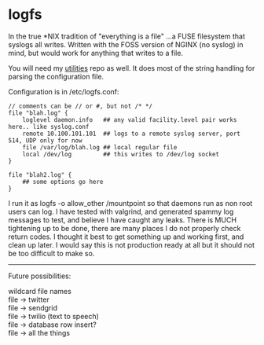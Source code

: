 logfs
=====

In the true \*NIX tradition of "everything is a file" ...a FUSE filesystem that syslogs all writes. Written with the FOSS version of NGINX (no syslog) in mind, but would work for anything that writes to a file. 

You will need my [utilities](https://github.com/ericrobbins/utilities) repo as well. It does most of the string handling for parsing the configuration file.

Configuration is in /etc/logfs.conf:

	// comments can be // or #, but not /* */
	file "blah.log" {
		loglevel daemon.info   ## any valid facility.level pair works here.. like syslog.conf
		remote 10.100.101.101  ## logs to a remote syslog server, port 514, UDP only for now
		file /var/log/blah.log ## local regular file 
		local /dev/log         ## this writes to /dev/log socket
	}

	file "blah2.log" {
		## some options go here
	}


I run it as logfs -o allow_other /mountpoint so that daemons run as non root users can log. I have tested with valgrind, and generated spammy log messages to test, and believe I have caught any leaks. There is MUCH tightening up to be done, there are many places I do not properly check return codes. I thought it best to get something up and working first, and clean up later. I would say this is not production ready at all but it should not be too difficult to make so.

------
Future possibilities:   

wildcard file names    
file -> twitter     
file -> sendgrid    
file -> twilio (text to speech)     
file -> database row insert?    
file -> all the things    

